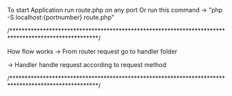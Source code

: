 To start Application run route.php on any port
Or run this command 
-> "php -S localhost:{portnumber} route.php"


/*****************************************************************************************************/


How flow works
-> From router request go to handler folder 

-> Handler handle request according to request method


/*****************************************************************************************************/

